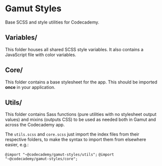 # Gamut Styles

Base SCSS and style utilities for Codecademy.

## Variables/

This folder houses all shared SCSS style variables.
It also contains a JavaScript file with color variables.

## Core/

This folder contains a base stylesheet for the app.
This should be imported **once** in your application.

## Utils/

This folder contains Sass functions (pure utilities with no stylesheet output values) and mixins (outputs CSS)
to be used as needed both in Gamut and across the Codecademy app.

The `utils.scss` and `core.scss` just import the index files from their respective folders, to make the syntax to import them from elsewhere easier, e.g.:

`@import "~@codecademy/gamut-styles/utils";`
`@import "~@codecademy/gamut-styles/core";`
